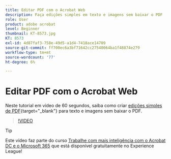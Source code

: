 ```yaml
---
title: Editar PDF com o Acrobat Web
description: Faça edições simples em texto e imagens sem baixar o PDF
role: User
product: adobe acrobat
level: Beginner
thumbnail: KT-8573.jpg
KT: 8573
exl-id: 4d87faf3-758e-49d5-a1d4-7418ace14709
source-git-commit: ff700ec6a3bf71642cc27540064ba1f48874e279
workflow-type: tm+mt
source-wordcount: '77'
ht-degree: 6%

---
```


# Editar PDF com o Acrobat Web

Neste tutorial em vídeo de 60 segundos, saiba como criar [edições simples de PDF](https://www.adobe.com/br/acrobat/online/pdf-editor.html
){target=&quot;_blank&quot;} para texto e imagens sem baixar o PDF.

>[!VIDEO](https://video.tv.adobe.com/v/336362?hidetitle=true)

>[!TIP]
>
>Este vídeo faz parte do curso [Trabalhe com mais inteligência com o Acrobat DC e o Microsoft 365](https://experienceleague.adobe.com/?recommended=Acrobat-U-1-2021.microsoft365) que está disponível gratuitamente no Experience League!
